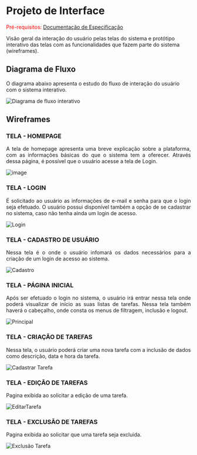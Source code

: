 
# Projeto de Interface

<span style="color:red">Pré-requisitos: <a href="2-Especificação do Projeto.md"> Documentação de Especificação</a></span>

Visão geral da interação do usuário pelas telas do sistema e protótipo interativo das telas com as funcionalidades que fazem parte do sistema (wireframes).

## Diagrama de Fluxo

O diagrama abaixo apresenta o estudo do fluxo de interação do usuário com o sistema interativo.

![Diagrama de fluxo interativo](https://github.com/ICEI-PUC-Minas-PMV-ADS/pmv-ads-2023-1-e4-proj-infra-t1-todolist/assets/89323922/a449dc3b-1108-4566-9b28-5c18b3bbe0c8)

## Wireframes

### TELA - HOMEPAGE

<p align="justify">A tela de homepage apresenta uma breve explicação sobre a plataforma, com as informações básicas do que o sistema tem a oferecer. Através dessa página, é possível que o usuário acesse a tela de Login.</p>

![image](https://github.com/ICEI-PUC-Minas-PMV-ADS/pmv-ads-2023-1-e4-proj-infra-t1-todolist/assets/69054000/a4db957e-8854-41df-b6b6-ad23aa3d0946)

### TELA - LOGIN

<p align="justify">É solicitado ao usuário as informações de e-mail e senha para que o login seja efetuado. O usuário possui disponível também a opção de se cadastrar no sistema, caso não tenha ainda um login de acesso.</p>

![Login](https://github.com/ICEI-PUC-Minas-PMV-ADS/pmv-ads-2023-1-e4-proj-infra-t1-todolist/assets/69054000/8504eb02-e544-4618-a96d-6f2be695730d)


### TELA - CADASTRO DE USUÁRIO

<p align="justify">Nessa tela é o onde o usuário infomará os dados necessários para a criação de um login de acesso ao sistema.</p>

![Cadastro](https://github.com/ICEI-PUC-Minas-PMV-ADS/pmv-ads-2023-1-e4-proj-infra-t1-todolist/assets/69054000/35c10e9f-4ae0-41e0-bb6c-65085639af71)


### TELA - PÁGINA INICIAL

<p align="justify"> Após ser efetuado o login no sistema, o usuário irá entrar nessa tela onde poderá visualizar de início as suas listas de tarefas. Nessa tela também haverá o cabeçalho, onde consta os menus de filtragem, inclusão e logout.</p>

![Principal](https://github.com/ICEI-PUC-Minas-PMV-ADS/pmv-ads-2023-1-e4-proj-infra-t1-todolist/assets/69054000/4c5db444-1398-42e5-a840-965cd465ab9a)

### TELA - CRIAÇÃO DE  TAREFAS

<p align="justify">Nessa tela, o usuário poderá criar uma nova tarefa com a inclusão de dados como descrição, data e hora da tarefa.</p>

![Cadastrar Tarefa](https://github.com/ICEI-PUC-Minas-PMV-ADS/pmv-ads-2023-1-e4-proj-infra-t1-todolist/assets/69054000/88502e84-6b16-4c9c-9d2e-6e66eeb63ed9)

### TELA - EDIÇÃO DE TAREFAS

<p align="justify">Pagina exibida ao solicitar a edição de uma tarefa.</p>

![EditarTarefa](https://github.com/ICEI-PUC-Minas-PMV-ADS/pmv-ads-2023-1-e4-proj-infra-t1-todolist/assets/69054000/2a23db39-4435-4e86-a02e-fcb8d0f97473)

### TELA - EXCLUSÃO DE TAREFAS

<p align="justify">Pagina exibida ao solicitar que uma tarefa seja excluida.</p>

![Exclusão Tarefa](https://github.com/ICEI-PUC-Minas-PMV-ADS/pmv-ads-2023-1-e4-proj-infra-t1-todolist/assets/69054000/6a7e2142-25f0-4614-bb3c-923222e7e62b)



